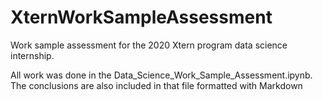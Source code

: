 # XternWorkSampleAssessment
Work sample assessment for the 2020 Xtern program data science internship.

All work was done in the Data_Science_Work_Sample_Assessment.ipynb. The conclusions are also included in that file formatted with Markdown
